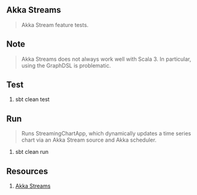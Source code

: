 Akka Streams
------------
>Akka Stream feature tests.

Note
----
>Akka Streams does not always work well with Scala 3.
>In particular, using the GraphDSL is problematic.

Test
----
1. sbt clean test

Run
---
>Runs StreamingChartApp, which dynamically updates a time series chart via an Akka Stream source and Akka scheduler.
1. sbt clean run

Resources
---------
1. [Akka Streams](https://doc.akka.io/docs/akka/current/stream/index.html)
